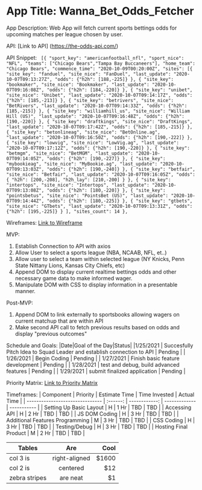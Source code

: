 # App Title: Wanna_Bet_Odds_Fetcher


App Description: Web App will fetch current sports bettings odds for upcoming matches per league chosen by user.

API: [Link to API] (https://the-odds-api.com/)

API Snippet: ``` [{
    "sport_key": "americanfootball_nfl",
    "sport_nice": "NFL",
    "teams": ["Chicago Bears","Tampa Bay Buccaneers"],
    "home_team": "Chicago Bears",
    "commence_time": "2020-10-09T00:20:00Z",
    "sites": [{
            "site_key": "fanduel",
            "site_nice": "FanDuel",
            "last_update": "2020-10-07T09:13:27Z",
            "odds": {"h2h": [188,-225]}
        },
        {
            "site_key": "bookmaker",
            "site_nice": "Bookmaker",
            "last_update": "2020-10-07T09:16:08Z",
            "odds": {"h2h": [184,-220]}
        },
        {
            "site_key": "unibet",
            "site_nice": "Unibet",
            "last_update": "2020-10-07T09:14:17Z",
            "odds": {"h2h": [185,-213]}
        },
        {
            "site_key": "betrivers",
            "site_nice": "BetRivers",
            "last_update": "2020-10-07T09:14:33Z",
            "odds": {"h2h": [185,-215]}
        },
        {
            "site_key": "williamhill_us",
            "site_nice": "William Hill (US)",
            "last_update": "2020-10-07T09:16:48Z",
            "odds": {"h2h": [190,-220]}
        },
        {
            "site_key": "draftkings",
            "site_nice": "DraftKings",
            "last_update": "2020-10-07T09:17:42Z",
            "odds": {"h2h": [185,-215]}
        },
        {
            "site_key": "betonlineag",
            "site_nice": "BetOnline.ag",
            "last_update": "2020-10-07T09:16:50Z",
            "odds": {"h2h": [190,-222]}
        },
        {
            "site_key": "lowvig",
            "site_nice": "LowVig.ag",
            "last_update": "2020-10-07T09:17:12Z",
            "odds": {"h2h": [190,-220]}
        },
        {
            "site_key": "betmgm",
            "site_nice": "BetMGM",
            "last_update": "2020-10-07T09:14:05Z",
            "odds": {"h2h": [190,-227]}
        },
        {
            "site_key": "mybookieag",
            "site_nice": "MyBookie.ag",
            "last_update": "2020-10-07T09:13:03Z",
            "odds": {"h2h": [190,-240]}
        },
        {
            "site_key": "betfair",
            "site_nice": "Betfair",
            "last_update": "2020-10-07T09:16:05Z",
            "odds": {
                "h2h": [200,-208],
                "h2h_lay": [210,-200]
            }
        },
        {
            "site_key": "intertops",
            "site_nice": "Intertops",
            "last_update": "2020-10-07T09:13:08Z",
            "odds": {"h2h": [180,-220]}
        },
        {
            "site_key": "pointsbetus",
            "site_nice": "PointsBet (US)",
            "last_update": "2020-10-07T09:14:44Z",
            "odds": {"h2h": [180,-225]}
        },
        {
            "site_key": "gtbets",
            "site_nice": "GTbets",
            "last_update": "2020-10-07T09:13:31Z",
            "odds": {"h2h": [195,-225]}
        }
    ],
    "sites_count": 14
},```

Wireframes: [Link to Wireframe](https://wireframe.cc/SXndMc)


MVP: 
1. Establish Connection to API with axios
2. Allow User to select a sports league (NBA, NCAAB, NFL, et..)
3. Allow user to select a team within selected league (NY Knicks, Penn State Nittany Lions, Kansas City Chiefs, etc)
4. Append DOM to display current realtime bettings odds and other necessary game data to make informed wager.
5. Manipulate DOM with CSS to display information in a presentable manner.



Post-MVP: 
1. Append DOM to link externally to sportsbooks allowing wagers on current matchup that are within API
2. Make second API call to fetch previous results based on odds and display "previous outcomes"


Schedule and Goals: 
|Date|Goal of the Day|Status|
|1/25/2021 | Succesfully Pitch Idea to Squad Leader and establish connection to API | Pending |
| 1/26/2021 | Begin Coding | Pending |
| 1/27/2021 | Finish basic feature development | Pending |
| 1/28/2021 | test and debug, build advanced features | Pending |
| 1/29/2021 | submit finalized application | Pending |


Priority Matrix: [Link to Priority Matrix](https://drive.google.com/file/d/1aHLY0D2mn84Lf4sIha2IFY4x1S0DP90Z/view?usp=sharing)


Timeframes: 
| Component                       | Priority | Estimate Time | Time Invested | Actual Time |
| ------------------------------- | :------: | ------------: | ------------- | ----------- |
| Setting Up Basic Layout         | H        | 1 Hr          | TBD           | TBD         |
| Accessing API                   | H        | 2 Hr          | TBD           | TBD         |
| JS DOM Coding                   | H        | 3 Hr          | TBD           | TBD         |
| Additional Features Programming | M        | 3 Hr          | TBD           | TBD         |
| CSS Coding                      | H        | 3 Hr          | TBD           | TBD         |
| Testing/Debug                   | H        | 3 Hr          | TBD           | TBD         |
| Hosting Final Product           | M        | 2 Hr          | TBD           | TBD         |


| Tables        | Are           | Cool  |
| ------------- |:-------------:| -----:|
| col 3 is      | right-aligned | $1600 |
| col 2 is      | centered      |   $12 |
| zebra stripes | are neat      |    $1 |
